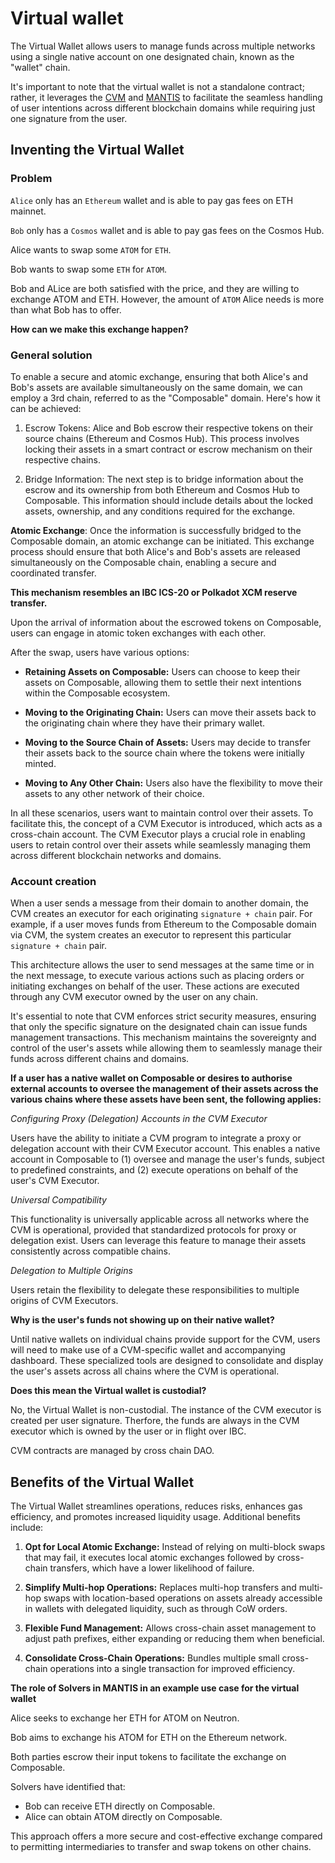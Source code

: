 # Virtual wallet

The Virtual Wallet allows users to manage funds across multiple networks using a single native account on one designated chain, known as the "wallet" chain.

It's important to note that the virtual wallet is not a standalone contract; rather, it leverages the [CVM](../cvm.md) and [MANTIS](../mantis.md) to facilitate the seamless handling of user intentions across different blockchain domains while requiring just one signature from the user.

## Inventing the Virtual Wallet

### Problem

`Alice` only has an `Ethereum` wallet and is able to pay gas fees on ETH mainnet.

`Bob` only has a `Cosmos` wallet and is able to pay gas fees on the Cosmos Hub.

Alice wants to swap some `ATOM` for `ETH`.

Bob wants to swap some `ETH` for `ATOM`.

Bob and ALice are both satisfied with the price, and they are willing to exchange ATOM and ETH. However, the amount of `ATOM` Alice needs is more than what Bob has to offer.   

**How can we make this exchange happen?**

### General solution

To enable a secure and atomic exchange, ensuring that both Alice's and Bob's assets are available simultaneously on the same domain, we can employ a 3rd chain, referred to as the "Composable" domain. Here's how it can be achieved:

1. Escrow Tokens: Alice and Bob escrow their respective tokens on their source chains (Ethereum and Cosmos Hub). This process involves locking their assets in a smart contract or escrow mechanism on their respective chains.

2. Bridge Information: The next step is to bridge information about the escrow and its ownership from both Ethereum and Cosmos Hub to Composable. This information should include details about the locked assets, ownership, and any conditions required for the exchange.

**Atomic Exchange**: Once the information is successfully bridged to the Composable domain, an atomic exchange can be initiated. This exchange process should ensure that both Alice's and Bob's assets are released simultaneously on the Composable chain, enabling a secure and coordinated transfer.

**This mechanism resembles an IBC ICS-20 or Polkadot XCM reserve transfer.**

Upon the arrival of information about the escrowed tokens on Composable, users can engage in atomic token exchanges with each other. 

After the swap, users have various options:

- **Retaining Assets on Composable:** Users can choose to keep their assets on Composable, allowing them to settle their next intentions within the Composable ecosystem.

- **Moving to the Originating Chain:** Users can move their assets back to the originating chain where they have their primary wallet.

- **Moving to the Source Chain of Assets:** Users may decide to transfer their assets back to the source chain where the tokens were initially minted.

- **Moving to Any Other Chain:** Users also have the flexibility to move their assets to any other network of their choice.

In all these scenarios, users want to maintain control over their assets. To facilitate this, the concept of a CVM Executor is introduced, which acts as a cross-chain account. The CVM Executor plays a crucial role in enabling users to retain control over their assets while seamlessly managing them across different blockchain networks and domains.


### Account creation

When a user sends a message from their domain to another domain, the CVM creates an executor for each originating `signature + chain` pair. For example, if a user moves funds from Ethereum to the Composable domain via CVM, the system creates an executor to represent this particular `signature + chain` pair.

This architecture allows the user to send messages at the same time or in the next message, to execute various actions such as placing orders or initiating exchanges on behalf of the user. These actions are executed through any CVM executor owned by the user on any chain.

It's essential to note that CVM enforces strict security measures, ensuring that only the specific signature on the designated chain can issue funds management transactions. This mechanism maintains the sovereignty and control of the user's assets while allowing them to seamlessly manage their funds across different chains and domains.

**If a user has a native wallet on Composable or desires to authorise external accounts to oversee the management of their assets across the various chains where these assets have been sent, the following applies:**

*Configuring Proxy (Delegation) Accounts in the CVM Executor*

Users have the ability to initiate a CVM program to integrate a proxy or delegation account with their CVM Executor account. This enables a native account in Composable to (1) oversee and manage the user's funds, subject to predefined constraints, and (2) execute operations on behalf of the user's CVM Executor.

*Universal Compatibility*

This functionality is universally applicable across all networks where the CVM is operational, provided that standardized protocols for proxy or delegation exist. Users can leverage this feature to manage their assets consistently across compatible chains.

*Delegation to Multiple Origins*

Users retain the flexibility to delegate these responsibilities to multiple origins of CVM Executors.

**Why is the user's funds not showing up on their native wallet?**

Until native wallets on individual chains provide support for the CVM, users will need to make use of a CVM-specific wallet and accompanying dashboard. These specialized tools are designed to consolidate and display the user's assets across all chains where the CVM is operational.

**Does this mean the Virtual wallet is custodial?**

No, the Virtual Wallet is non-custodial. The instance of the CVM executor is created per user signature. Therfore, the funds are always in the CVM executor which is owned by the user or in flight over IBC.

CVM contracts are managed by cross chain DAO.

## Benefits of the Virtual Wallet 

The Virtual Wallet streamlines operations, reduces risks, enhances gas efficiency, and promotes increased liquidity usage. Additional benefits include:

1. **Opt for Local Atomic Exchange:** Instead of relying on multi-block swaps that may fail, it executes local atomic exchanges followed by cross-chain transfers, which have a lower likelihood of failure.

2. **Simplify Multi-hop Operations:** Replaces multi-hop transfers and multi-hop swaps with location-based operations on assets already accessible in wallets with delegated liquidity, such as through CoW orders.

3. **Flexible Fund Management:** Allows cross-chain asset management to adjust path prefixes, either expanding or reducing them when beneficial.

4. **Consolidate Cross-Chain Operations:** Bundles multiple small cross-chain operations into a single transaction for improved efficiency.


**The role of Solvers in MANTIS in an example use case for the virtual wallet**

Alice seeks to exchange her ETH for ATOM on Neutron.

Bob aims to exchange his ATOM for ETH on the Ethereum network.

Both parties escrow their input tokens to facilitate the exchange on Composable.

Solvers have identified that:

- Bob can receive ETH directly on Composable.
- Alice can obtain ATOM directly on Composable.

This approach offers a more secure and cost-effective exchange compared to permitting intermediaries to transfer and swap tokens on other chains. 